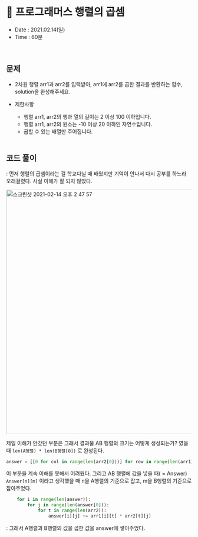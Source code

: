 # 🐡 프로그래머스 행렬의 곱셈
- Date : 2021.02.14(일)
- Time : 60분
<br>

## 문제

- 2차원 행렬 arr1과 arr2를 입력받아, arr1에 arr2를 곱한 결과를 반환하는 함수, solution을 완성해주세요.

- 제한사항
    - 행렬 arr1, arr2의 행과 열의 길이는 2 이상 100 이하입니다.
    - 행렬 arr1, arr2의 원소는 -10 이상 20 이하인 자연수입니다.
    - 곱할 수 있는 배열만 주어집니다.
<br><br>

## 코드 풀이
: 먼저 행렬의 곱셈이라는 걸 학교다닐 때 배웠지만 기억이 안나서 다시 공부를 하느라 오래걸렸다. 사실 이해가 잘 되지 않았다.

<img width="662" alt="스크린샷 2021-02-14 오후 2 47 57" src="https://user-images.githubusercontent.com/51286963/107869647-aa584b00-6ed3-11eb-9bd8-70e1d3a77360.png">

제일 이해가 안갔던 부분은 그래서 결과물 AB 행렬의 크기는 어떻게 생성되는가? 였을 때 ```len(A행렬) * len(B행렬[0])``` 로 완성된다. 

```python
answer = [[0 for col in range(len(arr2[0]))] for row in range(len(arr1))]
```

이 부분을 계속 이해를 못해서 어려웠다. 그리고 AB 행렬에 값을 넣을 때( = Answer) ```Answer[n][m]``` 이라고 생각했을 때 n을 A행렬의 기준으로 잡고, m을 B행렬의 기준으로 잡아주었다.

```python
    for i in range(len(answer)):
        for j in range(len(answer[0])):
            for t in range(len(arr2)):
                answer[i][j] += arr1[i][t] * arr2[t][j]
```
: 그래서 A행렬과 B행렬의 값을 곱한 값을 answer에 쌓아주었다. 